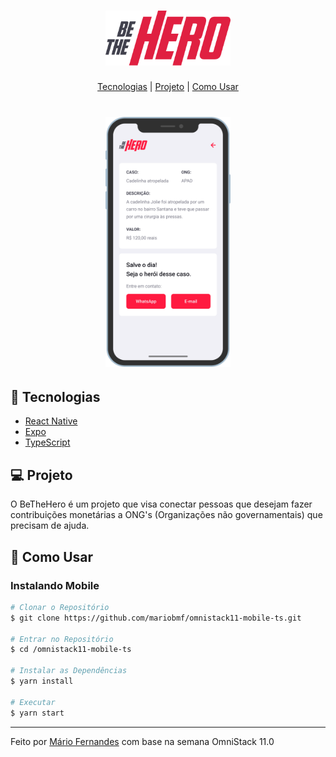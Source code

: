 <h1 align="center">
    <img alt="BeTheHero" title="BeTheHero" src=".github/bethehero.svg" width="200px" />
</h1>

<p align="center">
  <a href="#-tecnologias">Tecnologias</a> |
  <a href="#-projeto">Projeto</a> |
  <a href="#-como-usar">Como Usar</a>
</p>

<h1 align="center">
    <img alt="BeTheHero" title="#delicinha" src=".github/bethehero-mobile.png" height="400px"/>
</h1>

## 🚀 Tecnologias
- [React Native](https://facebook.github.io/react-native/)
- [Expo](https://expo.io/)
- [TypeScript](https://www.typescriptlang.org/)

## 💻 Projeto
O BeTheHero é um projeto que visa conectar pessoas que desejam fazer contribuições monetárias a ONG's (Organizações não governamentais) que precisam de ajuda.

## 🤔 Como Usar

### Instalando Mobile
```bash
# Clonar o Repositório
$ git clone https://github.com/mariobmf/omnistack11-mobile-ts.git

# Entrar no Repositório
$ cd /omnistack11-mobile-ts

# Instalar as Dependências
$ yarn install

# Executar
$ yarn start
```

---

Feito por [Mário Fernandes](https://www.linkedin.com/in/mario-fernandes-dev/) com base na semana OmniStack 11.0
